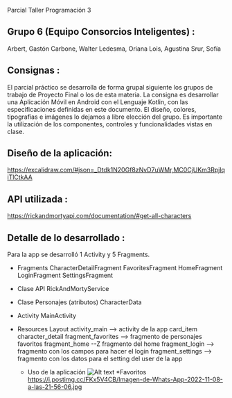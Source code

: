 Parcial Taller Programación 3

Grupo 6 (Equipo Consorcios Inteligentes) :
------------------------------------------

Arbert, Gastón
Carbone, Walter
Ledesma, Oriana
Lois, Agustina
Srur, Sofía

Consignas :
-----------
El parcial práctico se desarrolla de forma grupal siguiente los grupos de trabajo de Proyecto Final o los de esta materia.
La consigna es desarrollar una Aplicación Móvil en Android con el Lenguaje Kotlin, con las especificaciones definidas en este documento.
El diseño, colores, tipografías e imágenes lo dejamos a libre elección del grupo. Es importante la utilización de los componentes, controles y
funcionalidades vistas en clase.

Diseño de la aplicación:
------------------------
https://excalidraw.com/#json=_Dtdk1N20Gf8zNvD7uWMr,MC0CjUKm3RpjlqiTlCtkAA

API utilizada :
---------------
https://rickandmortyapi.com/documentation/#get-all-characters

Detalle de lo desarrollado :
----------------------------
Para la app se desarrolló 1 Activity y 5 Fragments.

* Fragments
  CharacterDetailFragment
  FavoritesFragment
  HomeFragment
  LoginFragment
  SettingsFragment

* Clase API
  RickAndMortyService

* Clase Personajes (atributos)
  CharacterData

* Activity
  MainActivity

* Resources
  Layout
  activity_main --> activity de la app
  card_item
  character_detail
  fragment_favorites  --> fragmento de personajes favoritos
  fragment_home --Z fragmento del home
  fragment_login --> fragmento con los campos para hacer el login
  fragment_settings --> fragmento con los datos para el setting del user de la app
  
  * Uso de la aplicación
  ![Alt text](https://i.postimg.cc/Cx5ZPbvT/Whats-App-Image-2022-11-08-at-7-56-07-PM-2.jpg?raw=true "Title")
  *Favoritos
  https://i.postimg.cc/FKx5V4CB/Imagen-de-Whats-App-2022-11-08-a-las-21-56-06.jpg
  
